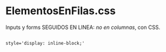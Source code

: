 # ElementosEnFilas.css
Inputs y forms SEGUIDOS EN LINEA: *no en columnas*, con CSS.

```

style='display: inline-block;'

```
